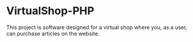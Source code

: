 # VirtualShop-PHP
This project is software designed for a virtual shop where you, as a user, can purchase articles on the website.
